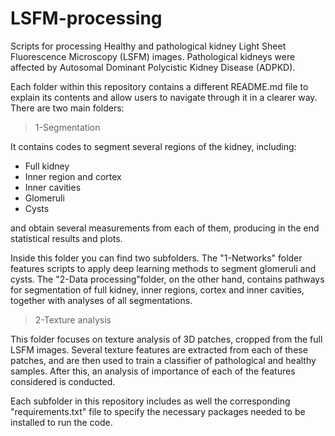 # LSFM-processing
Scripts for processing Healthy and pathological kidney Light Sheet Fluorescence Microscopy (LSFM) images. Pathological kidneys were affected by Autosomal Dominant Polycistic Kidney Disease (ADPKD). 

Each folder within this repository contains a different README.md file to explain its contents and allow users to navigate through it in a clearer way. There are two main folders:

>1-Segmentation

It contains codes to segment several regions of the kidney, including:

- Full kidney
- Inner region and cortex
- Inner cavities
- Glomeruli
- Cysts

and obtain several measurements from each of them, producing in the end statistical results and plots.

Inside this folder you can find two subfolders. The "1-Networks" folder features scripts to apply deep learning methods to segment glomeruli and cysts. The "2-Data processing"folder, on the other hand, contains pathways for segmentation of full kidney, inner regions, cortex and inner cavities, together with analyses of all segmentations. 


>2-Texture analysis

This folder focuses on texture analysis of 3D patches, cropped from the full LSFM images. Several texture features are extracted from each of these patches, and are then used to train a classifier of pathological and healthy samples. After this, an analysis of importance of each of the features considered is conducted.



Each subfolder in this repository includes as well the corresponding "requirements.txt" file to specify the necessary packages needed to be installed to run the code.